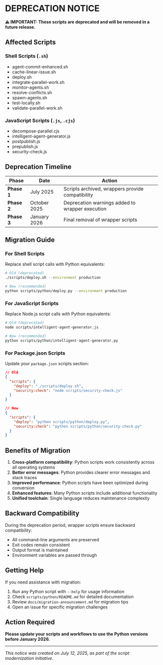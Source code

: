 # DEPRECATION NOTICE

**⚠️ IMPORTANT: These scripts are deprecated and will be removed in a future release.**

## Affected Scripts

### Shell Scripts (`.sh`)
- agent-commit-enhanced.sh
- cache-linear-issue.sh
- deploy.sh
- integrate-parallel-work.sh
- monitor-agents.sh
- resolve-conflicts.sh
- spawn-agents.sh
- test-locally.sh
- validate-parallel-work.sh

### JavaScript Scripts (`.js`, `.cjs`)
- decompose-parallel.cjs
- intelligent-agent-generator.js
- postpublish.js
- prepublish.js
- security-check.js

## Deprecation Timeline

| Phase | Date | Action |
|-------|------|--------|
| **Phase 1** | July 2025 | Scripts archived, wrappers provide compatibility |
| **Phase 2** | October 2025 | Deprecation warnings added to wrapper execution |
| **Phase 3** | January 2026 | Final removal of wrapper scripts |

## Migration Guide

### For Shell Scripts

Replace shell script calls with Python equivalents:

```bash
# Old (deprecated)
./scripts/deploy.sh --environment production

# New (recommended)
python scripts/python/deploy.py --environment production
```

### For JavaScript Scripts

Replace Node.js script calls with Python equivalents:

```bash
# Old (deprecated)
node scripts/intelligent-agent-generator.js

# New (recommended)
python scripts/python/intelligent-agent-generator.py
```

### For Package.json Scripts

Update your `package.json` scripts section:

```json
// Old
{
  "scripts": {
    "deploy": "./scripts/deploy.sh",
    "security:check": "node scripts/security-check.js"
  }
}

// New
{
  "scripts": {
    "deploy": "python scripts/python/deploy.py",
    "security:check": "python scripts/python/security-check.py"
  }
}
```

## Benefits of Migration

1. **Cross-platform compatibility**: Python scripts work consistently across all operating systems
2. **Better error messages**: Python provides clearer error messages and stack traces
3. **Improved performance**: Python scripts have been optimized during conversion
4. **Enhanced features**: Many Python scripts include additional functionality
5. **Unified toolchain**: Single language reduces maintenance complexity

## Backward Compatibility

During the deprecation period, wrapper scripts ensure backward compatibility:

- All command-line arguments are preserved
- Exit codes remain consistent
- Output format is maintained
- Environment variables are passed through

## Getting Help

If you need assistance with migration:

1. Run any Python script with `--help` for usage information
2. Check `scripts/python/README.md` for detailed documentation
3. Review `docs/migration-announcement.md` for migration tips
4. Open an issue for specific migration challenges

## Action Required

**Please update your scripts and workflows to use the Python versions before January 2026.**

---

*This notice was created on July 12, 2025, as part of the script modernization initiative.*